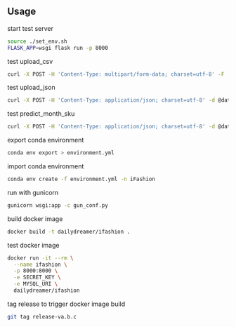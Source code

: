 ## Usage

start test server

```sh
source ./set_env.sh
FLASK_APP=wsgi flask run -p 8000
```

test upload_csv

```sh
curl -X POST -H 'Content-Type: multipart/form-data; charset=utf-8' -F 'csv_file=@data/test_upload_csv.csv' http://localhost:8000/api/v1/upload_csv
```

test upload_json

```sh
curl -X POST -H 'Content-Type: application/json; charset=utf-8' -d @data/test_upload_json.json http://localhost:8000/api/v1/upload_json
```

test predict_month_sku

```sh
curl -X POST -H 'Content-Type: application/json; charset=utf-8' -d @data/test_predict_month_sku.json http://localhost:8000/api/v1/predict_month_sku
```

export conda environment

```sh
conda env export > environment.yml
```

import conda environment

```sh
conda env create -f environment.yml -n iFashion
```

run with gunicorn

```sh
gunicorn wsgi:app -c gun_conf.py
```

build docker image

```sh
docker build -t dailydreamer/ifashion .
```

test docker image

```sh
docker run -it --rm \
  --name ifashion \
  -p 8000:8000 \
  -e SECRET_KEY \
  -e MYSQL_URI \
  dailydreamer/ifashion
```

tag release to trigger docker image build
```sh
git tag release-va.b.c
```